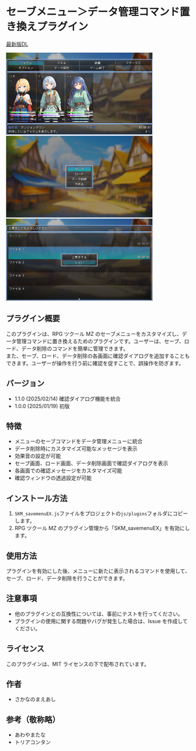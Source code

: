 # セーブメニュー＞データ管理コマンド置き換えプラグイン


[最新版DL](https://raw.githubusercontent.com/fishs075/MZ/refs/heads/main/SKM_SavemenuEX.js)

<img src="../images/SKM_SavemenuEX1.png" width="400"><img src="../images/SKM_SavemenuEX2.png" width="400">
<img src="../images/SKM_SavemenuEX3.png" width="400">

## プラグイン概要

このプラグインは、RPG ツクール MZ のセーブメニューをカスタマイズし、データ管理コマンドに置き換えるためのプラグインです。ユーザーは、セーブ、ロード、データ削除のコマンドを簡単に管理できます。<br>
また、セーブ、ロード、データ削除の各画面に確認ダイアログを追加することもできます。ユーザーが操作を行う前に確認を促すことで、誤操作を防ぎます。

## バージョン
-   1.1.0 (2025/02/14) 確認ダイアログ機能を統合
-   1.0.0 (2025/01/19) 初版


## 特徴

-   メニューのセーブコマンドをデータ管理メニューに統合
-   データ削除時にカスタマイズ可能なメッセージを表示
-   効果音の設定が可能
-   セーブ画面、ロード画面、データ削除画面で確認ダイアログを表示
-   各画面での確認メッセージをカスタマイズ可能
-   確認ウィンドウの透過設定が可能

## インストール方法

1. `SKM_savemenuEX.js`ファイルをプロジェクトの`js/plugins`フォルダにコピーします。
2. RPG ツクール MZ のプラグイン管理から「SKM_savemenuEX」を有効にします。

## 使用方法

プラグインを有効にした後、メニューに新たに表示されるコマンドを使用して、セーブ、ロード、データ削除を行うことができます。

## 注意事項

-   他のプラグインとの互換性については、事前にテストを行ってください。
-   プラグインの使用に関する問題やバグが発生した場合は、Issue を作成してください。

## ライセンス

このプラグインは、MIT ライセンスの下で配布されています。

## 作者

-   さかなのまえあし
## 参考（敬称略）
-   あわやまたな
-   トリアコンタン
